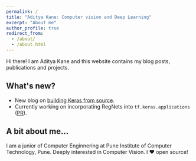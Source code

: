 ```yaml
---
permalink: /
title: "Aditya Kane: Computer vision and Deep Learning"
excerpt: "About me"
author_profile: true
redirect_from: 
  - /about/
  - /about.html
---
```


Hi there! I am Aditya Kane and this website contains my blog posts, publications and projects.
<br>

## What's new?

- New blog on [building Keras from source](https://towardsdatascience.com/building-keras-from-source-a-follow-along-guide-2bcc4cea3aec).
- Currently working on incorporating RegNets into `tf.keras.applications` ([PR](https://github.com/keras-team/keras/pull/15419)).

## A bit about me...

I am a junior of Computer Enginnering at Pune Institute of Computer Technology, Pune. Deeply interested in Computer Vision. I ❤️ open source! 